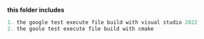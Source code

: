 **this folder includes**

```c++
1. the google test execute file build with visual studio 2022
2. the goole test execute file build with cmake
```

